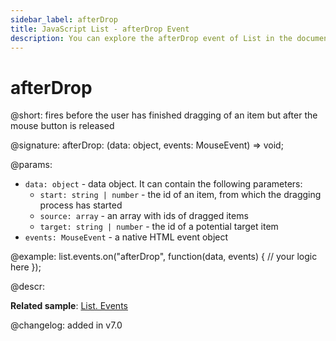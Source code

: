 ```yaml
---
sidebar_label: afterDrop
title: JavaScript List - afterDrop Event 
description: You can explore the afterDrop event of List in the documentation of the DHTMLX JavaScript UI library. Browse developer guides and API reference, try out code examples and live demos, and download a free 30-day evaluation version of DHTMLX Suite.
---
```


# afterDrop

@short: fires before the user has finished dragging of an item but after the mouse button is released 

@signature: afterDrop: (data: object, events: MouseEvent) => void;

@params:
- `data: object` - data object. It can contain the following parameters:
	- `start: string | number` - the id of an item, from which the dragging process has started
	- `source: array` - an array with ids of dragged items
	- `target: string | number` - the id of a potential target item
- `events: MouseEvent` - a native HTML event object

@example:
list.events.on("afterDrop", function(data, events) {
    // your logic here
});

@descr:

**Related sample**: [List. Events](https://snippet.dhtmlx.com/iwt1yd61)

@changelog: added in v7.0

[comment]: # (@relatedapi: list/api/list_afterdrag_event.md list/api/list_beforedrag_event.md list/api/list_beforedrop_event.md list/api/list_canceldrop_event.md list/api/list_candrop_event.md list/api/list_dragin_event.md list/api/list_dragout_event.md list/api/list_dragstart_event.md)
